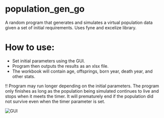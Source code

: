 # population_gen_go
A random program that generates and simulates a virtual population data given a set of initial requirements.
Uses fyne and excelize library.

# How to use:
- Set initial parameters using the GUI.
- Program then outputs the results as an xlsx file.
-   The workbook will contain age, offsprings, born year, death year, and other stats.

!! Program may run longer depending on the initial parameters. The program only finishes as long as the population being simulated continues to live and stops when it meets the timer. It will prematurely end if the population did not survive even when the timer parameter is set.

![GUI](https://user-images.githubusercontent.com/93850550/165607854-2e65cdd5-30a9-4f7f-955c-5333b4e87ec6.png)
